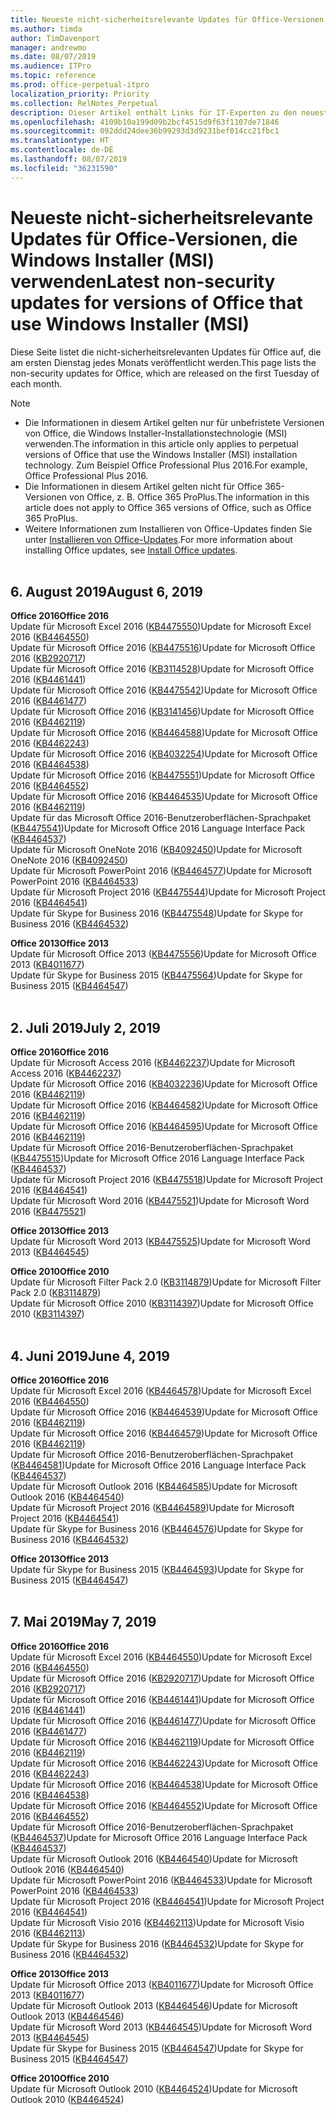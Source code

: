 ```yaml
---
title: Neueste nicht-sicherheitsrelevante Updates für Office-Versionen, die Windows Installer (MSI) verwenden
ms.author: timda
author: TimDavenport
manager: andrewmo
ms.date: 08/07/2019
ms.audience: ITPro
ms.topic: reference
ms.prod: office-perpetual-itpro
localization_priority: Priority
ms.collection: RelNotes_Perpetual
description: Dieser Artikel enthält Links für IT-Experten zu den neuesten nicht-sicherheitsrelevanten Updateinformationen für dauerhafte Versionen von Office 2016, Office 2013 und Office 2010
ms.openlocfilehash: 4109b10a199d09b2bcf4515d9f63f1107de71846
ms.sourcegitcommit: 092ddd24dee36b99293d3d9231bef014cc21fbc1
ms.translationtype: HT
ms.contentlocale: de-DE
ms.lasthandoff: 08/07/2019
ms.locfileid: "36231590"
---
```

# <a name="latest-non-security-updates-for-versions-of-office-that-use-windows-installer-msi"></a><span data-ttu-id="1b4c4-103">Neueste nicht-sicherheitsrelevante Updates für Office-Versionen, die Windows Installer (MSI) verwenden</span><span class="sxs-lookup"><span data-stu-id="1b4c4-103">Latest non-security updates for versions of Office that use Windows Installer (MSI)</span></span>

<span data-ttu-id="1b4c4-104">Diese Seite listet die nicht-sicherheitsrelevanten Updates für Office auf, die am ersten Dienstag jedes Monats veröffentlicht werden.</span><span class="sxs-lookup"><span data-stu-id="1b4c4-104">This page lists the non-security updates for Office, which are released on the first Tuesday of each month.</span></span>

> [!NOTE]
> - <span data-ttu-id="1b4c4-105">Die Informationen in diesem Artikel gelten nur für unbefristete Versionen von Office, die Windows Installer-Installationstechnologie (MSI) verwenden.</span><span class="sxs-lookup"><span data-stu-id="1b4c4-105">The information in this article only applies to perpetual versions of Office that use the Windows Installer (MSI) installation technology.</span></span> <span data-ttu-id="1b4c4-106">Zum Beispiel Office Professional Plus 2016.</span><span class="sxs-lookup"><span data-stu-id="1b4c4-106">For example, Office Professional Plus 2016.</span></span>
> - <span data-ttu-id="1b4c4-107">Die Informationen in diesem Artikel gelten nicht für Office 365-Versionen von Office, z. B. Office 365 ProPlus.</span><span class="sxs-lookup"><span data-stu-id="1b4c4-107">The information in this article does not apply to Office 365 versions of Office, such as Office 365 ProPlus.</span></span>
> - <span data-ttu-id="1b4c4-108">Weitere Informationen zum Installieren von Office-Updates finden Sie unter [Installieren von Office-Updates](https://support.office.com/article/2ab296f3-7f03-43a2-8e50-46de917611c5).</span><span class="sxs-lookup"><span data-stu-id="1b4c4-108">For more information about installing Office updates, see [Install Office updates](https://support.office.com/article/2ab296f3-7f03-43a2-8e50-46de917611c5).</span></span>
<br/><br/>

## <a name="august-6-2019"></a><span data-ttu-id="1b4c4-109">6. August 2019</span><span class="sxs-lookup"><span data-stu-id="1b4c4-109">August 6, 2019</span></span>

<span data-ttu-id="1b4c4-110">**Office 2016**</span><span class="sxs-lookup"><span data-stu-id="1b4c4-110">**Office 2016**</span></span><br/>
<span data-ttu-id="1b4c4-111">Update für Microsoft Excel 2016 ([KB4475550](https://support.microsoft.com/help/4475550))</span><span class="sxs-lookup"><span data-stu-id="1b4c4-111">Update for Microsoft Excel 2016 ([KB4464550](https://support.microsoft.com/help/4475550))</span></span><br/>
<span data-ttu-id="1b4c4-112">Update für Microsoft Office 2016 ([KB4475516](https://support.microsoft.com/help/4475516))</span><span class="sxs-lookup"><span data-stu-id="1b4c4-112">Update for Microsoft Office 2016 ([KB2920717](https://support.microsoft.com/help/4475516))</span></span><br/>
<span data-ttu-id="1b4c4-113">Update für Microsoft Office 2016 ([KB3114528](https://support.microsoft.com/help/3114528))</span><span class="sxs-lookup"><span data-stu-id="1b4c4-113">Update for Microsoft Office 2016 ([KB4461441](https://support.microsoft.com/help/3114528))</span></span><br/>
<span data-ttu-id="1b4c4-114">Update für Microsoft Office 2016 ([KB4475542](https://support.microsoft.com/help/4475542))</span><span class="sxs-lookup"><span data-stu-id="1b4c4-114">Update for Microsoft Office 2016 ([KB4461477](https://support.microsoft.com/help/4475542))</span></span><br/>
<span data-ttu-id="1b4c4-115">Update für Microsoft Office 2016 ([KB3141456](https://support.microsoft.com/help/3141456))</span><span class="sxs-lookup"><span data-stu-id="1b4c4-115">Update for Microsoft Office 2016 ([KB4462119](https://support.microsoft.com/help/3141456))</span></span><br/>
<span data-ttu-id="1b4c4-116">Update für Microsoft Office 2016 ([KB4464588](https://support.microsoft.com/help/4464588))</span><span class="sxs-lookup"><span data-stu-id="1b4c4-116">Update for Microsoft Office 2016 ([KB4462243](https://support.microsoft.com/help/4464588))</span></span><br/>
<span data-ttu-id="1b4c4-117">Update für Microsoft Office 2016 ([KB4032254](https://support.microsoft.com/help/4032254))</span><span class="sxs-lookup"><span data-stu-id="1b4c4-117">Update for Microsoft Office 2016 ([KB4464538](https://support.microsoft.com/help/4032254))</span></span><br/>
<span data-ttu-id="1b4c4-118">Update für Microsoft Office 2016 ([KB4475551](https://support.microsoft.com/help/4475551))</span><span class="sxs-lookup"><span data-stu-id="1b4c4-118">Update for Microsoft Office 2016 ([KB4464552](https://support.microsoft.com/help/4475551))</span></span><br/>
<span data-ttu-id="1b4c4-119">Update für Microsoft Office 2016 ([KB4464535](https://support.microsoft.com/help/4464535))</span><span class="sxs-lookup"><span data-stu-id="1b4c4-119">Update for Microsoft Office 2016 ([KB4462119](https://support.microsoft.com/help/4464535))</span></span><br/>
<span data-ttu-id="1b4c4-120">Update für das Microsoft Office 2016-Benutzeroberflächen-Sprachpaket ([KB4475541](https://support.microsoft.com/help/4475541))</span><span class="sxs-lookup"><span data-stu-id="1b4c4-120">Update for Microsoft Office 2016 Language Interface Pack ([KB4464537](https://support.microsoft.com/help/4475541))</span></span><br/>
<span data-ttu-id="1b4c4-121">Update für Microsoft OneNote 2016 ([KB4092450](https://support.microsoft.com/help/4092450))</span><span class="sxs-lookup"><span data-stu-id="1b4c4-121">Update for Microsoft OneNote 2016 ([KB4092450](https://support.microsoft.com/help/4092450))</span></span><br/>
<span data-ttu-id="1b4c4-122">Update für Microsoft PowerPoint 2016 ([KB4464577](https://support.microsoft.com/help/4464577))</span><span class="sxs-lookup"><span data-stu-id="1b4c4-122">Update for Microsoft PowerPoint 2016 ([KB4464533](https://support.microsoft.com/help/4464577))</span></span><br/>
<span data-ttu-id="1b4c4-123">Update für Microsoft Project 2016 ([KB4475544](https://support.microsoft.com/help/4475544))</span><span class="sxs-lookup"><span data-stu-id="1b4c4-123">Update for Microsoft Project 2016 ([KB4464541](https://support.microsoft.com/help/4475544))</span></span><br/>
<span data-ttu-id="1b4c4-124">Update für Skype for Business 2016 ([KB4475548](https://support.microsoft.com/help/4475548))</span><span class="sxs-lookup"><span data-stu-id="1b4c4-124">Update for Skype for Business 2016 ([KB4464532](https://support.microsoft.com/help/4475548))</span></span><br/>

<span data-ttu-id="1b4c4-125">**Office 2013**</span><span class="sxs-lookup"><span data-stu-id="1b4c4-125">**Office 2013**</span></span><br/>
<span data-ttu-id="1b4c4-126">Update für Microsoft Office 2013 ([KB4475556](https://support.microsoft.com/help/4475556))</span><span class="sxs-lookup"><span data-stu-id="1b4c4-126">Update for Microsoft Office 2013 ([KB4011677](https://support.microsoft.com/help/4475556))</span></span><br/>
<span data-ttu-id="1b4c4-127">Update für Skype for Business 2015 ([KB4475564](https://support.microsoft.com/help/4475564))</span><span class="sxs-lookup"><span data-stu-id="1b4c4-127">Update for Skype for Business 2015 ([KB4464547](https://support.microsoft.com/help/4475564))</span></span><br/><br/>



## <a name="july-2-2019"></a><span data-ttu-id="1b4c4-128">2. Juli 2019</span><span class="sxs-lookup"><span data-stu-id="1b4c4-128">July 2, 2019</span></span>

<span data-ttu-id="1b4c4-129">**Office 2016**</span><span class="sxs-lookup"><span data-stu-id="1b4c4-129">**Office 2016**</span></span><br/>
<span data-ttu-id="1b4c4-130">Update für Microsoft Access 2016 ([KB4462237](https://support.microsoft.com/help/4462237))</span><span class="sxs-lookup"><span data-stu-id="1b4c4-130">Update for Microsoft Access 2016 ([KB4462237](https://support.microsoft.com/help/4462237))</span></span><br/>
<span data-ttu-id="1b4c4-131">Update für Microsoft Office 2016 ([KB4032236](https://support.microsoft.com/help/4032236))</span><span class="sxs-lookup"><span data-stu-id="1b4c4-131">Update for Microsoft Office 2016 ([KB4462119](https://support.microsoft.com/help/4032236))</span></span><br/>
<span data-ttu-id="1b4c4-132">Update für Microsoft Office 2016 ([KB4464582](https://support.microsoft.com/help/4464582))</span><span class="sxs-lookup"><span data-stu-id="1b4c4-132">Update for Microsoft Office 2016 ([KB4462119](https://support.microsoft.com/help/4464582))</span></span><br/>
<span data-ttu-id="1b4c4-133">Update für Microsoft Office 2016 ([KB4464595](https://support.microsoft.com/help/4464595))</span><span class="sxs-lookup"><span data-stu-id="1b4c4-133">Update for Microsoft Office 2016 ([KB4462119](https://support.microsoft.com/help/4464595))</span></span><br/>
<span data-ttu-id="1b4c4-134">Update für Microsoft Office 2016-Benutzeroberflächen-Sprachpaket ([KB4475515](https://support.microsoft.com/help/4475515))</span><span class="sxs-lookup"><span data-stu-id="1b4c4-134">Update for Microsoft Office 2016 Language Interface Pack ([KB4464537](https://support.microsoft.com/help/4475515))</span></span><br/>
<span data-ttu-id="1b4c4-135">Update für Microsoft Project 2016 ([KB4475518](https://support.microsoft.com/help/4475518))</span><span class="sxs-lookup"><span data-stu-id="1b4c4-135">Update for Microsoft Project 2016 ([KB4464541](https://support.microsoft.com/help/4475518))</span></span><br/>
<span data-ttu-id="1b4c4-136">Update für Microsoft Word 2016 ([KB4475521](https://support.microsoft.com/help/4475521))</span><span class="sxs-lookup"><span data-stu-id="1b4c4-136">Update for Microsoft Word 2016 ([KB4475521](https://support.microsoft.com/help/4475521))</span></span><br/>


<span data-ttu-id="1b4c4-137">**Office 2013**</span><span class="sxs-lookup"><span data-stu-id="1b4c4-137">**Office 2013**</span></span><br/>
<span data-ttu-id="1b4c4-138">Update für Microsoft Word 2013 ([KB4475525](https://support.microsoft.com/help/4475525))</span><span class="sxs-lookup"><span data-stu-id="1b4c4-138">Update for Microsoft Word 2013 ([KB4464545](https://support.microsoft.com/help/4475525))</span></span><br/>


<span data-ttu-id="1b4c4-139">**Office 2010**</span><span class="sxs-lookup"><span data-stu-id="1b4c4-139">**Office 2010**</span></span><br/>
<span data-ttu-id="1b4c4-140">Update für Microsoft Filter Pack 2.0 ([KB3114879](https://support.microsoft.com/help/3114879))</span><span class="sxs-lookup"><span data-stu-id="1b4c4-140">Update for Microsoft Filter Pack 2.0 ([KB3114879](https://support.microsoft.com/help/3114879))</span></span><br/><span data-ttu-id="1b4c4-141">Update für Microsoft Office 2010 ([KB3114397](https://support.microsoft.com/help/3114397))</span><span class="sxs-lookup"><span data-stu-id="1b4c4-141">Update for Microsoft Office 2010 ([KB3114397](https://support.microsoft.com/help/3114397))</span></span><br/><br/>

## <a name="june-4-2019"></a><span data-ttu-id="1b4c4-142">4. Juni 2019</span><span class="sxs-lookup"><span data-stu-id="1b4c4-142">June 4, 2019</span></span>

<span data-ttu-id="1b4c4-143">**Office 2016**</span><span class="sxs-lookup"><span data-stu-id="1b4c4-143">**Office 2016**</span></span><br/>
<span data-ttu-id="1b4c4-144">Update für Microsoft Excel 2016 ([KB4464578](https://support.microsoft.com/help/4464578))</span><span class="sxs-lookup"><span data-stu-id="1b4c4-144">Update for Microsoft Excel 2016 ([KB4464550](https://support.microsoft.com/help/4464578))</span></span><br/>
<span data-ttu-id="1b4c4-145">Update für Microsoft Office 2016 ([KB4464539](https://support.microsoft.com/help/4464539))</span><span class="sxs-lookup"><span data-stu-id="1b4c4-145">Update for Microsoft Office 2016 ([KB4462119](https://support.microsoft.com/help/4464539))</span></span><br/>
<span data-ttu-id="1b4c4-146">Update für Microsoft Office 2016 ([KB4464579](https://support.microsoft.com/help/4464579))</span><span class="sxs-lookup"><span data-stu-id="1b4c4-146">Update for Microsoft Office 2016 ([KB4462119](https://support.microsoft.com/help/4464579))</span></span><br/>
<span data-ttu-id="1b4c4-147">Update für Microsoft Office 2016-Benutzeroberflächen-Sprachpaket ([KB4464581](https://support.microsoft.com/help/4464581))</span><span class="sxs-lookup"><span data-stu-id="1b4c4-147">Update for Microsoft Office 2016 Language Interface Pack ([KB4464537](https://support.microsoft.com/help/4464581))</span></span><br/>
<span data-ttu-id="1b4c4-148">Update für Microsoft Outlook 2016 ([KB4464585](https://support.microsoft.com/help/4464585))</span><span class="sxs-lookup"><span data-stu-id="1b4c4-148">Update for Microsoft Outlook 2016 ([KB4464540](https://support.microsoft.com/help/4464585))</span></span><br/>
<span data-ttu-id="1b4c4-149">Update für Microsoft Project 2016 ([KB4464589](https://support.microsoft.com/help/4464589))</span><span class="sxs-lookup"><span data-stu-id="1b4c4-149">Update for Microsoft Project 2016 ([KB4464541](https://support.microsoft.com/help/4464589))</span></span><br/>
<span data-ttu-id="1b4c4-150">Update für Skype for Business 2016 ([KB4464576](https://support.microsoft.com/help/4464576))</span><span class="sxs-lookup"><span data-stu-id="1b4c4-150">Update for Skype for Business 2016 ([KB4464532](https://support.microsoft.com/help/4464576))</span></span><br/>

<span data-ttu-id="1b4c4-151">**Office 2013**</span><span class="sxs-lookup"><span data-stu-id="1b4c4-151">**Office 2013**</span></span><br/>
<span data-ttu-id="1b4c4-152">Update für Skype for Business 2015 ([KB4464593](https://support.microsoft.com/help/4464593))</span><span class="sxs-lookup"><span data-stu-id="1b4c4-152">Update for Skype for Business 2015 ([KB4464547](https://support.microsoft.com/help/4464593))</span></span><br/>
<br/>
## <a name="may-7-2019"></a><span data-ttu-id="1b4c4-153">7. Mai 2019</span><span class="sxs-lookup"><span data-stu-id="1b4c4-153">May 7, 2019</span></span>

<span data-ttu-id="1b4c4-154">**Office 2016**</span><span class="sxs-lookup"><span data-stu-id="1b4c4-154">**Office 2016**</span></span><br/>
<span data-ttu-id="1b4c4-155">Update für Microsoft Excel 2016 ([KB4464550](https://support.microsoft.com/help/4464550))</span><span class="sxs-lookup"><span data-stu-id="1b4c4-155">Update for Microsoft Excel 2016 ([KB4464550](https://support.microsoft.com/help/4464550))</span></span><br/>
<span data-ttu-id="1b4c4-156">Update für Microsoft Office 2016 ([KB2920717](https://support.microsoft.com/help/2920717))</span><span class="sxs-lookup"><span data-stu-id="1b4c4-156">Update for Microsoft Office 2016 ([KB2920717](https://support.microsoft.com/help/2920717))</span></span><br/>
<span data-ttu-id="1b4c4-157">Update für Microsoft Office 2016 ([KB4461441](https://support.microsoft.com/help/4461441))</span><span class="sxs-lookup"><span data-stu-id="1b4c4-157">Update for Microsoft Office 2016 ([KB4461441](https://support.microsoft.com/help/4461441))</span></span><br/>
<span data-ttu-id="1b4c4-158">Update für Microsoft Office 2016 ([KB4461477](https://support.microsoft.com/help/4461477))</span><span class="sxs-lookup"><span data-stu-id="1b4c4-158">Update for Microsoft Office 2016 ([KB4461477](https://support.microsoft.com/help/4461477))</span></span><br/>
<span data-ttu-id="1b4c4-159">Update für Microsoft Office 2016 ([KB4462119](https://support.microsoft.com/help/4462119))</span><span class="sxs-lookup"><span data-stu-id="1b4c4-159">Update for Microsoft Office 2016 ([KB4462119](https://support.microsoft.com/help/4462119))</span></span><br/>
<span data-ttu-id="1b4c4-160">Update für Microsoft Office 2016 ([KB4462243](https://support.microsoft.com/help/4462243))</span><span class="sxs-lookup"><span data-stu-id="1b4c4-160">Update for Microsoft Office 2016 ([KB4462243](https://support.microsoft.com/help/4462243))</span></span><br/>
<span data-ttu-id="1b4c4-161">Update für Microsoft Office 2016 ([KB4464538](https://support.microsoft.com/help/4464538))</span><span class="sxs-lookup"><span data-stu-id="1b4c4-161">Update for Microsoft Office 2016 ([KB4464538](https://support.microsoft.com/help/4464538))</span></span><br/>
<span data-ttu-id="1b4c4-162">Update für Microsoft Office 2016 ([KB4464552](https://support.microsoft.com/help/4464552))</span><span class="sxs-lookup"><span data-stu-id="1b4c4-162">Update for Microsoft Office 2016 ([KB4464552](https://support.microsoft.com/help/4464552))</span></span><br/>
<span data-ttu-id="1b4c4-163">Update für Microsoft Office 2016-Benutzeroberflächen-Sprachpaket ([KB4464537](https://support.microsoft.com/help/4464537))</span><span class="sxs-lookup"><span data-stu-id="1b4c4-163">Update for Microsoft Office 2016 Language Interface Pack ([KB4464537](https://support.microsoft.com/help/4464537))</span></span><br/>
<span data-ttu-id="1b4c4-164">Update für Microsoft Outlook 2016 ([KB4464540](https://support.microsoft.com/help/4464540))</span><span class="sxs-lookup"><span data-stu-id="1b4c4-164">Update for Microsoft Outlook 2016 ([KB4464540](https://support.microsoft.com/help/4464540))</span></span><br/>
<span data-ttu-id="1b4c4-165">Update für Microsoft PowerPoint 2016 ([KB4464533](https://support.microsoft.com/help/4464533))</span><span class="sxs-lookup"><span data-stu-id="1b4c4-165">Update for Microsoft PowerPoint 2016 ([KB4464533](https://support.microsoft.com/help/4464533))</span></span><br/>
<span data-ttu-id="1b4c4-166">Update für Microsoft Project 2016 ([KB4464541](https://support.microsoft.com/help/4464541))</span><span class="sxs-lookup"><span data-stu-id="1b4c4-166">Update for Microsoft Project 2016 ([KB4464541](https://support.microsoft.com/help/4464541))</span></span><br/>
<span data-ttu-id="1b4c4-167">Update für Microsoft Visio 2016 ([KB4462113](https://support.microsoft.com/help/4462113))</span><span class="sxs-lookup"><span data-stu-id="1b4c4-167">Update for Microsoft Visio 2016 ([KB4462113](https://support.microsoft.com/help/4462113))</span></span><br/>
<span data-ttu-id="1b4c4-168">Update für Skype for Business 2016 ([KB4464532](https://support.microsoft.com/help/4464532))</span><span class="sxs-lookup"><span data-stu-id="1b4c4-168">Update for Skype for Business 2016 ([KB4464532](https://support.microsoft.com/help/4464532))</span></span><br/>

<span data-ttu-id="1b4c4-169">**Office 2013**</span><span class="sxs-lookup"><span data-stu-id="1b4c4-169">**Office 2013**</span></span><br/>
<span data-ttu-id="1b4c4-170">Update für Microsoft Office 2013 ([KB4011677](https://support.microsoft.com/help/4011677))</span><span class="sxs-lookup"><span data-stu-id="1b4c4-170">Update for Microsoft Office 2013 ([KB4011677](https://support.microsoft.com/help/4011677))</span></span><br/>
<span data-ttu-id="1b4c4-171">Update für Microsoft Outlook 2013 ([KB4464546](https://support.microsoft.com/help/4464546))</span><span class="sxs-lookup"><span data-stu-id="1b4c4-171">Update for Microsoft Outlook 2013 ([KB4464546](https://support.microsoft.com/help/4464546))</span></span><br/>
<span data-ttu-id="1b4c4-172">Update für Microsoft Word 2013 ([KB4464545](https://support.microsoft.com/help/4464545))</span><span class="sxs-lookup"><span data-stu-id="1b4c4-172">Update for Microsoft Word 2013 ([KB4464545](https://support.microsoft.com/help/4464545))</span></span><br/>
<span data-ttu-id="1b4c4-173">Update für Skype for Business 2015 ([KB4464547](https://support.microsoft.com/help/4464547))</span><span class="sxs-lookup"><span data-stu-id="1b4c4-173">Update for Skype for Business 2015 ([KB4464547](https://support.microsoft.com/help/4464547))</span></span><br/>

<span data-ttu-id="1b4c4-174">**Office 2010**</span><span class="sxs-lookup"><span data-stu-id="1b4c4-174">**Office 2010**</span></span><br/>
<span data-ttu-id="1b4c4-175">Update für Microsoft Outlook 2010 ([KB4464524](https://support.microsoft.com/help/4464524))</span><span class="sxs-lookup"><span data-stu-id="1b4c4-175">Update for Microsoft Outlook 2010 ([KB4464524](https://support.microsoft.com/help/4464524))</span></span>